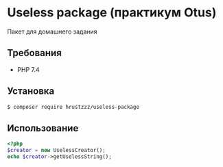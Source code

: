 # Useless package (практикум Otus)

Пакет для домашнего задания

## Требования

- PHP 7.4

## Установка

```bash
$ composer require hrustzzz/useless-package
```

## Использование

```php
<?php
$creator = new UselessCreator();
echo $creator->getUselessString(); 
```
